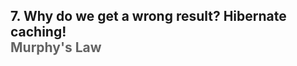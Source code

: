 <h2>7. Why do we get a wrong result? Hibernate caching!<br/>
<span style="color:rgb(99,99,99)">Murphy's Law</span></h2>
